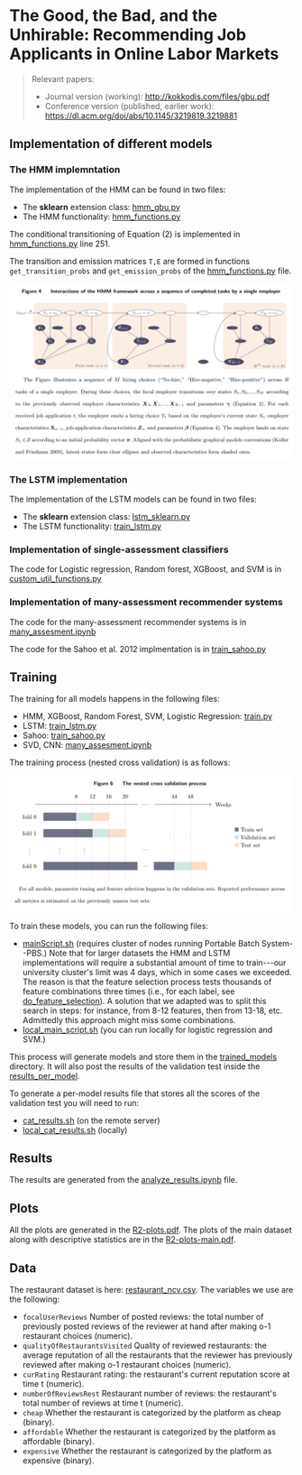 # The Good, the Bad, and the Unhirable: Recommending Job Applicants in Online Labor Markets


>  Relevant papers: 
>  
> - Journal version (working): http://kokkodis.com/files/gbu.pdf    
> - Conference version (published, earlier work): https://dl.acm.org/doi/abs/10.1145/3219819.3219881

## Implementation of different models



### The HMM implemntation

The implementation of the HMM can be found in two files:
* The **sklearn** extension class:  [hmm_gbu.py](src/python/hmm_gbu.py)
* The HMM functionality:  [hmm_functions.py](src/python/hmm_functions.py)

The conditional transitioning of Equation  (2) is implemented in [hmm_functions.py](src/python/hmm_functions.py) line 251. 

The transition and emission matrices `T,E` are formed in functions `get_transition_probs` and `get_emission_probs` of the [hmm_functions.py](src/python/hmm_functions.py) file. 

![HMM](src/figs/hmm.png)


### The LSTM implementation

The implementation of the LSTM models can be found in two files:
* The **sklearn** extension class:  [lstm_sklearn.py](src/python/lstm_sklearn.py)
* The LSTM functionality:  [train_lstm.py](src/python/train_lstm.py)

### Implementation of single-assessment classifiers

The code for Logistic regression, Random forest, XGBoost, and SVM is in  [custom_util_functions.py](src/python/custom_util_functions.py)

### Implementation of many-assessment recommender systems

The code for the many-assessment recommender systems is in [many_assesment.ipynb](src/notebooks/many_assesment.ipynb)

The code for the  Sahoo et al. 2012 implmentation is in [train_sahoo.py](src/python/train_sahoo.py)


## Training

The training for all models happens in the following files:
* HMM, XGBoost, Random Forest, SVM, Logistic Regression: [train.py](src/python/train.py)
* LSTM:  [train_lstm.py](src/python/train_lstm.py)
* Sahoo: [train_sahoo.py](src/python/train_sahoo.py)
* SVD, CNN: [many_assesment.ipynb](src/notebooks/many_assesment.ipynb)

The training process (nested cross validation) is as follows:

![NCV](src/figs/ncv.png)


To train these models, you can run the following files:

* [mainScript.sh](src/python/mainScript.sh) (requires cluster of nodes running Portable Batch System--PBS.)
  Note that for larger datasets the HMM and LSTM implementations will require a substantial amount of time to train---our university cluster's limit was 4 days,
  which in some cases we exceeded. The reason is that the feature selection process tests thousands of feature combinations three times 
  (i.e., for each label, see [do_feature_selection](src/python/custom_util_functions.py)). 
  A solution that we adapted was to split this search in steps: for instance, from 8-12 features, then from 13-18, etc. 
  Admittedly this approach might miss some combinations.
* [local_main_script.sh](src/python/local_main_script.sh) (you can run locally for logistic regression and SVM.)

This process will generate models and store them in the [trained_models](data/trained_models) directory. 
It will also post the results of the validation test inside the  [results_per_model](data/results_per_model). 

To generate a per-model results file that stores all the scores of the validation test you will need to run:

* [cat_results.sh](src/python/cat_results.sh) (on the remote server)
* [local_cat_results.sh](src/python/local_cat_results.sh) (locally)


## Results

The results are generated from the [analyze_results.ipynb](src/notebooks/analyze_results.ipynb) file.  

## Plots

All the plots are generated in the [R2-plots.pdf](src/R/R2-plots.pdf).
The plots of the main dataset along with descriptive statistics are in the [R2-plots-main.pdf](src/R/R2-plots-main.pdf).

## Data


The restaurant dataset is here: [restaurant_ncv.csv](data/restaurant_ncv.csv). The variables we use are the following:

 - `focalUserReviews` Number of posted reviews: the total number of previously posted reviews of the reviewer at hand after making o-1 restaurant choices (numeric). 
 - `qualityOfRestaurantsVisited` Quality of reviewed restaurants: the average reputation of all the restaurants that the reviewer has previously reviewed after making o-1 restaurant choices (numeric).
 - `curRating` Restaurant rating: the restaurant's current reputation score at time t (numeric). 
- `numberOfReviewsRest` Restaurant number of reviews: the restaurant's total number of reviews at time t (numeric).
- `cheap` Whether the restaurant is categorized by the platform as cheap (binary).
- `affordable` Whether the restaurant is categorized by the platform as affordable (binary).
- `expensive` Whether the restaurant is categorized by the platform as expensive (binary). 

